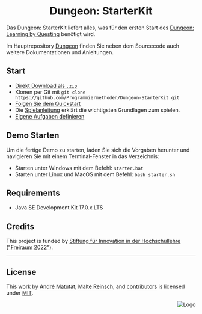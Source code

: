 <h1 align="center">Dungeon: StarterKit</h1>

Das Dungeon: StarterKit liefert alles, was für den ersten Start des [Dungeon: Learning by Questing](https://github.com/Programmiermethoden/Dungeon) benötigt wird.

Im Hauptrepository [Dungeon](https://github.com/Programmiermethoden/Dungeon) finden Sie neben dem Sourcecode auch weitere Dokumentationen und Anleitungen.

## Start
*   [Direkt Download als `.zip`](https://github.com/Programmiermethoden/Dungeon-StarterKit/archive/refs/heads/master.zip)
*   Klonen per Git mit `git clone https://github.com/Programmiermethoden/Dungeon-StarterKit.git`
*   [Folgen Sie dem Quickstart](https://github.com/Programmiermethoden/Dungeon/tree/master/dungeon/doc/quickstart.md)
*   Die [Spielanleitung](https://github.com/Programmiermethoden/Dungeon/blob/master/dungeon/doc/how_to_play.md) erklärt die wichtigsten Grundlagen zum spielen. 
* [Eigene Aufgaben definieren](https://github.com/Programmiermethoden/Dungeon/blob/master/dungeon/doc/dsl/task_definition.md)

## Demo Starten

Um die fertige Demo zu starten, laden Sie sich die Vorgaben herunter und navigieren Sie mit einem Terminal-Fenster in das Verzeichnis:

*   Starten unter Windows mit dem Befehl: `starter.bat`
*   Starten unter Linux und MacOS mit dem Befehl: `bash starter.sh`

## Requirements

- Java SE Development Kit 17.0.x LTS

## Credits

This project is funded by [Stiftung für Innovation in der Hochschullehre](https://stiftung-hochschullehre.de)
(["Freiraum 2022"](https://stiftung-hochschullehre.de/foerderung/freiraum2022/)).

---

## License

This [work](https://github.com/Programmiermethoden/Dungeon-StarterKit) by
[André Matutat](https://github.com/AMatutat),
[Malte Reinsch](https://github.com/malt-r), and
[contributors](https://github.com/Programmiermethoden/Dungeon/graphs/contributors)
is licensed under [MIT](LICENSE.md).

<p align="right"><img src="https://github.com/Programmiermethoden/Dungeon/blob/master/doc/img/logo/cat_logo_64x64.png" alt="Logo"></p>
